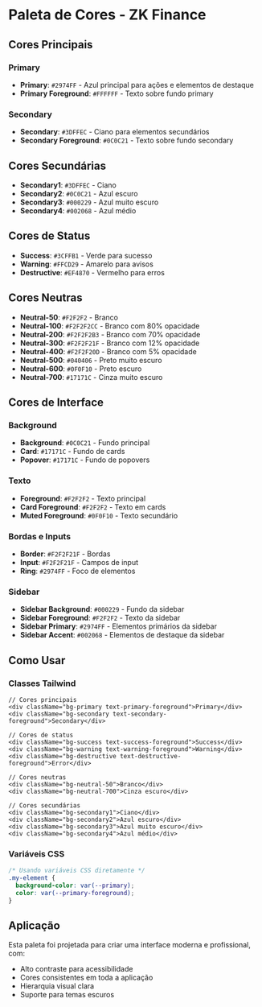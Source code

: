 # Paleta de Cores - ZK Finance

## Cores Principais

### Primary
- **Primary**: `#2974FF` - Azul principal para ações e elementos de destaque
- **Primary Foreground**: `#FFFFFF` - Texto sobre fundo primary

### Secondary
- **Secondary**: `#3DFFEC` - Ciano para elementos secundários
- **Secondary Foreground**: `#0C0C21` - Texto sobre fundo secondary

## Cores Secundárias
- **Secondary1**: `#3DFFEC` - Ciano
- **Secondary2**: `#0C0C21` - Azul escuro
- **Secondary3**: `#000229` - Azul muito escuro
- **Secondary4**: `#002068` - Azul médio

## Cores de Status
- **Success**: `#3CFFB1` - Verde para sucesso
- **Warning**: `#FFCD29` - Amarelo para avisos
- **Destructive**: `#EF4870` - Vermelho para erros

## Cores Neutras
- **Neutral-50**: `#F2F2F2` - Branco
- **Neutral-100**: `#F2F2F2CC` - Branco com 80% opacidade
- **Neutral-200**: `#F2F2F2B3` - Branco com 70% opacidade
- **Neutral-300**: `#F2F2F21F` - Branco com 12% opacidade
- **Neutral-400**: `#F2F2F20D` - Branco com 5% opacidade
- **Neutral-500**: `#040406` - Preto muito escuro
- **Neutral-600**: `#0F0F10` - Preto escuro
- **Neutral-700**: `#17171C` - Cinza muito escuro

## Cores de Interface

### Background
- **Background**: `#0C0C21` - Fundo principal
- **Card**: `#17171C` - Fundo de cards
- **Popover**: `#17171C` - Fundo de popovers

### Texto
- **Foreground**: `#F2F2F2` - Texto principal
- **Card Foreground**: `#F2F2F2` - Texto em cards
- **Muted Foreground**: `#0F0F10` - Texto secundário

### Bordas e Inputs
- **Border**: `#F2F2F21F` - Bordas
- **Input**: `#F2F2F21F` - Campos de input
- **Ring**: `#2974FF` - Foco de elementos

### Sidebar
- **Sidebar Background**: `#000229` - Fundo da sidebar
- **Sidebar Foreground**: `#F2F2F2` - Texto da sidebar
- **Sidebar Primary**: `#2974FF` - Elementos primários da sidebar
- **Sidebar Accent**: `#002068` - Elementos de destaque da sidebar

## Como Usar

### Classes Tailwind
```tsx
// Cores principais
<div className="bg-primary text-primary-foreground">Primary</div>
<div className="bg-secondary text-secondary-foreground">Secondary</div>

// Cores de status
<div className="bg-success text-success-foreground">Success</div>
<div className="bg-warning text-warning-foreground">Warning</div>
<div className="bg-destructive text-destructive-foreground">Error</div>

// Cores neutras
<div className="bg-neutral-50">Branco</div>
<div className="bg-neutral-700">Cinza escuro</div>

// Cores secundárias
<div className="bg-secondary1">Ciano</div>
<div className="bg-secondary2">Azul escuro</div>
<div className="bg-secondary3">Azul muito escuro</div>
<div className="bg-secondary4">Azul médio</div>
```

### Variáveis CSS
```css
/* Usando variáveis CSS diretamente */
.my-element {
  background-color: var(--primary);
  color: var(--primary-foreground);
}
```

## Aplicação

Esta paleta foi projetada para criar uma interface moderna e profissional, com:
- Alto contraste para acessibilidade
- Cores consistentes em toda a aplicação
- Hierarquia visual clara
- Suporte para temas escuros 